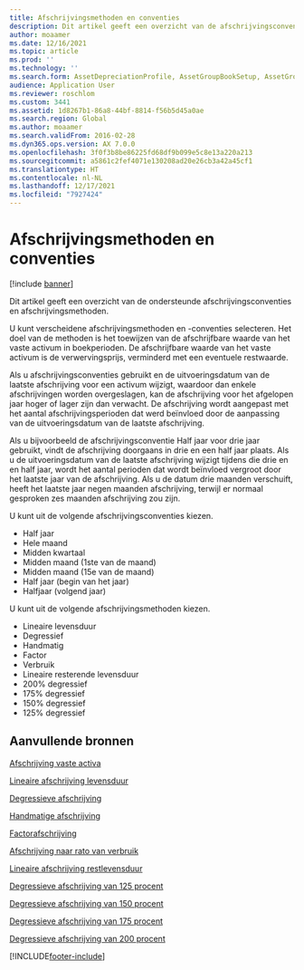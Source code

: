 ```yaml
---
title: Afschrijvingsmethoden en conventies
description: Dit artikel geeft een overzicht van de afschrijvingsconventies en afschrijvingsmethoden die door Microsoft Dynamics 365 Finance worden ondersteund.
author: moaamer
ms.date: 12/16/2021
ms.topic: article
ms.prod: ''
ms.technology: ''
ms.search.form: AssetDepreciationProfile, AssetGroupBookSetup, AssetGroupDepBookSetup
audience: Application User
ms.reviewer: roschlom
ms.custom: 3441
ms.assetid: 1d8267b1-86a8-44bf-8814-f56b5d45a0ae
ms.search.region: Global
ms.author: moaamer
ms.search.validFrom: 2016-02-28
ms.dyn365.ops.version: AX 7.0.0
ms.openlocfilehash: 3f0f3b8be86225fd68df9b099e5c8e13a220a213
ms.sourcegitcommit: a5861c2fef4071e130208ad20e26cb3a42a45cf1
ms.translationtype: HT
ms.contentlocale: nl-NL
ms.lasthandoff: 12/17/2021
ms.locfileid: "7927424"
---
```

# <a name="depreciation-methods-and-conventions"></a>Afschrijvingsmethoden en conventies

[!include [banner](../includes/banner.md)]

Dit artikel geeft een overzicht van de ondersteunde afschrijvingsconventies en afschrijvingsmethoden.

U kunt verscheidene afschrijvingsmethoden en -conventies selecteren. Het doel van de methoden is het toewijzen van de afschrijfbare waarde van het vaste activum in boekperioden. De afschrijfbare waarde van het vaste activum is de verwervingsprijs, verminderd met een eventuele restwaarde. 

Als u afschrijvingsconventies gebruikt en de uitvoeringsdatum van de laatste afschrijving voor een activum wijzigt, waardoor dan enkele afschrijvingen worden overgeslagen, kan de afschrijving voor het afgelopen jaar hoger of lager zijn dan verwacht. De afschrijving wordt aangepast met het aantal afschrijvingsperioden dat werd beïnvloed door de aanpassing van de uitvoeringsdatum van de laatste afschrijving.

Als u bijvoorbeeld de afschrijvingsconventie Half jaar voor drie jaar gebruikt, vindt de afschrijving doorgaans in drie en een half jaar plaats. Als u de uitvoeringsdatum van de laatste afschrijving wijzigt tijdens die drie en en half jaar, wordt het aantal perioden dat wordt beïnvloed vergroot door het laatste jaar van de afschrijving. Als u de datum drie maanden verschuift, heeft het laatste jaar negen maanden afschrijving, terwijl er normaal gesproken zes maanden afschrijving zou zijn.

U kunt uit de volgende afschrijvingsconventies kiezen.


-   Half jaar
-   Hele maand
-   Midden kwartaal
-   Midden maand (1ste van de maand)
-   Midden maand (15e van de maand)
-   Half jaar (begin van het jaar)
-   Halfjaar (volgend jaar)

U kunt uit de volgende afschrijvingsmethoden kiezen.
-   Lineaire levensduur
-   Degressief
-   Handmatig
-   Factor
-   Verbruik
-   Lineaire resterende levensduur
-   200% degressief
-   175% degressief
-   150% degressief
-   125% degressief





## <a name="additional-resources"></a>Aanvullende bronnen

[Afschrijving vaste activa](fixed-asset-depreciation.md)

[Lineaire afschrijving levensduur](Straight-line-service-life-depreciation.md)

[Degressieve afschrijving](reduce-balance-depreciation.md)

[Handmatige afschrijving](manual-depreciation.md)

[Factorafschrijving](factor-depreciation.md)

[Afschrijving naar rato van verbruik](consumption-depreciation.md)

[Lineaire afschrijving restlevensduur](straight-line-life-remaining-depreciation.md)

[Degressieve afschrijving van 125 procent](125-percent-reducing-balance-depreciation.md)

[Degressieve afschrijving van 150 procent](150-percent-reducing-balance-depreciation.md)

[Degressieve afschrijving van 175 procent](175-percent-reducing-balance-depreciation.md)

[Degressieve afschrijving van 200 procent](200-percent-reducing-balance-depreciation.md)





[!INCLUDE[footer-include](../../includes/footer-banner.md)]

